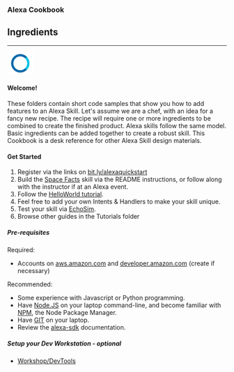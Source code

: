 
### Alexa Cookbook
## Ingredients <a id="title"></a>
<hr />

![ASK](Tutorials/images/alexa_sm.png)

#### Welcome! <a id="intro"></a>


These folders contain short code samples that show you how to add features to an Alexa Skill.
Let's assume we are a chef, with an idea for a fancy new recipe.
The recipe will require one or more ingredients to be combined to create the finished product.
Alexa skills follow the same model. Basic ingredients can be added together to create a robust skill.
This Cookbook is a desk reference for other Alexa Skill design materials.


#### Get Started

1. Register via the links on [bit.ly/alexaquickstart](https://bit.ly/alexaquickstart)
1. Build the [Space Facts](https://github.com/alexa/skill-sample-nodejs-fact) skill via the README instructions, or follow along with the instructor if at an Alexa event.
1. Follow the [HelloWorld tutorial](Workshop/HelloWorld).
1. Feel free to add your own Intents & Handlers to make your skill unique.
1. Test your skill via [EchoSim](https://echosim.io).
1. Browse other guides in the Tutorials folder



##### Pre-requisites
Required:
* Accounts on [aws.amazon.com](aws.amazon.com) and [developer.amazon.com](developer.amazon.com) (create if necessary)

Recommended:
* Some experience with Javascript or Python programming.
* Have [Node.JS](https://nodejs.org/en/) on your laptop command-line, and become familiar with [NPM](https://www.npmjs.com), the Node Package Manager.
* Have [GIT](https://git-scm.com/downloads) on your laptop.
* Review the [alexa-sdk](https://www.npmjs.com/package/alexa-sdk) documentation.


##### Setup your Dev Workstation - optional
*  [Workshop/DevTools](Workshop/DevTools)


